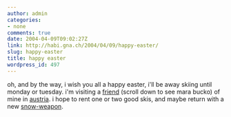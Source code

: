 ```yaml
---
author: admin
categories:
- none
comments: true
date: 2004-04-09T09:02:27Z
link: http://habi.gna.ch/2004/04/09/happy-easter/
slug: happy-easter
title: happy easter
wordpress_id: 497
---
```


oh, and by the way, i wish you all a happy easter, i'll be away skiing until monday or tuesday.
i'm visiting a [friend](http://www.lech-zuers.at/start.asp?navi=allgemeines&content=kontakt)  (scroll down to see mara bucko) of mine in [austria](http://www.lech-zuers.at/).
i hope to rent one or two good skis, and maybe return with a new [snow-weapon](http://www.salomonsports.com/products/alpine/ski/freestyle/teneighty.html).

